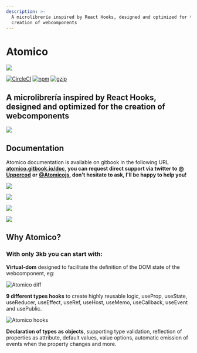 ```yaml
---
description: >-
  A microlibrería inspired by React Hooks, designed and optimized for the
  creation of webcomponents
---
```


# Atomico

![](https://atomicojs.github.io/atomico/docs/brand/logo-header.svg)

[![CircleCI](https://circleci.com/gh/atomicojs/atomico.svg?style=svg)](https://circleci.com/gh/atomicojs/atomico) [![npm](https://badgen.net/npm/v/atomico)](http://npmjs.com/atomico) [![gzip](https://badgen.net/bundlephobia/minzip/atomico)](https://bundlephobia.com/result?p=atomico)

## A microlibrería inspired by React Hooks, designed and optimized for the creation of webcomponents

![](https://res.cloudinary.com/dz0i8dmpt/image/upload/v1580099299/github/atomico/hello.png)

## Documentation

Atomico documentation is available on gitbook in the following URL [**atomico.gitbook.io/doc**](https://atomico.gitbook.io/doc), **you can request direct support via twitter to** [**@ Uppercod**](https://twitter.com/uppercod) **or** [**@Atomicojs**](https://twitter.com/atomicojs)**, don't hesitate to ask, I'll be happy to help you!**

![](https://res.cloudinary.com/dz0i8dmpt/image/upload/v1580061091/github/atomico/1.png)

![](https://res.cloudinary.com/dz0i8dmpt/image/upload/v1580061091/github/atomico/2.png)

![](https://res.cloudinary.com/dz0i8dmpt/image/upload/v1580061091/github/atomico/3.png)

![](https://res.cloudinary.com/dz0i8dmpt/image/upload/v1580061091/github/atomico/4.png)

## Why Atomico?

### With only 3kb you can start with:

**Virtual-dom** designed to facilitate the definition of the DOM state of the webcomponent, eg:

![Atomico diff](https://res.cloudinary.com/dz0i8dmpt/image/upload/v1580060796/github/atomico/diff-code.png)

**9 different types hooks** to create highly reusable logic, useProp, useState, useReducer, useEffect, useRef, useHost, useMemo, useCallback, useEvent and usePublic.

![Atomico hooks](https://res.cloudinary.com/dz0i8dmpt/image/upload/v1580099064/github/atomico/hook-use-state.png)

**Declaration of types as objects**, supporting type validation, reflection of properties as attribute, default values, value options, automatic emission of events when the property changes and more.

